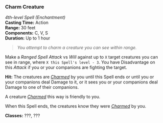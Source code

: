 ### Charm Creature
*4th-level Spell (Enchantment)*  
**Casting Time:** Action  
**Range:** 30 feet  
**Components:** C, V, S  
**Duration:** Up to 1 hour  

> *You attempt to charm a creature you can see within range.*

Make a *Ranged Spell Attack* vs *Will* against up to `X` target creatures you can see in range, where `X this Spell's level - 3`. You have Disadvantage on this *Attack* if you or your companions are fighting the target.

**Hit:** The creatures are *[Charmed]* by you until this Spell ends or until you or your companions deal Damage to it, or it sees you or your companions deal Damage to one of their companions.

A creature *[Charmed]* this way is friendly to you.

When this Spell ends, the creatures know they were *[Charmed]* by you.

**Classes:** ???, ???

[Charmed]: ../../Rules/Conditions/Charmed.md
